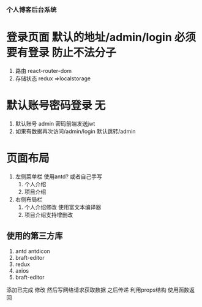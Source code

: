 ### 个人博客后台系统

# 登录页面 默认的地址/admin/login 必须要有登录 防止不法分子
1. 路由 react-router-dom
2. 存储状态 redux =>localstorage

# 默认账号密码登录 无
1. 默认账号 admin 密码前端发送jwt
2. 如果有数据再次访问/admin/login 默认跳转/admin

# 页面布局
1. 左侧菜单栏 使用antd? 或者自己手写
    1. 个人介绍
    2. 项目介绍
2. 右侧布局栏
    1. 个人介绍修改 使用富文本编译器
    2. 项目介绍支持增删改

## 使用的第三方库
1. antd antdicon
2. braft-editor
3. redux
4. axios
5. braft-editor

 添加已完成  修改 然后写网络请求获取数据 之后传递 利用props结构 使用函数返回